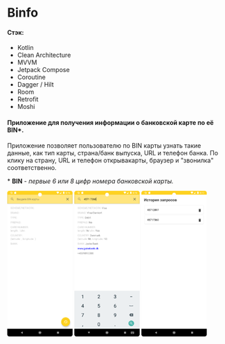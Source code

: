 # Binfo

#### Стэк:

- Kotlin
- Clean Architecture
- MVVM
- Jetpack Compose
- Coroutine
- Dagger / Hilt
- Room
- Retrofit
- Moshi

#### Приложение для получения информации о банковской карте по её BIN*.

<p>
  Приложение позволяет пользователю по BIN карты узнать такие данные, как тип карты, страна/банк выпуска, URL и телефон банка. По клику на страну, URL и телефон открывакарты, браузер и "звонилка" соответственно. 

 \* **BIN** - *первые 6 или 8 цифр номера банковской карты.* 
</p>

<p>
    <img src="./screenshots/Screenshot_20230609_001622.png" alt="home_screen" width="30%" height="auto">
    <img src="./screenshots/Screenshot_20230609_001652.png" alt="getting_data" width="30%" height="auto">
    <img src="./screenshots/Screenshot_20230609_001717.png" alt="reauests_history" width="30%" height="auto">
</p>
